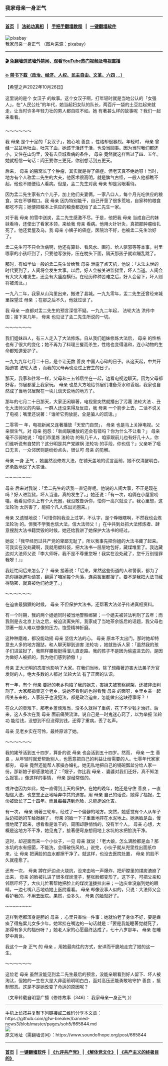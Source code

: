 ### 我家母亲一身正气
------------------------

#### [首页](https://github.com/gfw-breaker/banned-news3/blob/master/README.md) &nbsp;&nbsp;|&nbsp;&nbsp; [法轮功真相](https://github.com/begood0513/basic/blob/master/README.md)  &nbsp;&nbsp;|&nbsp;&nbsp; [手把手翻墙教程](https://github.com/gfw-breaker/guides/wiki)  &nbsp;&nbsp;|&nbsp;&nbsp; [一键翻墙软件](https://github.com/gfw-breaker/nogfw/blob/master/README.md)  



<div><img alt="pixabay" src="https://img.soundofhope.org/2022-10/mountains-1012363_1280-1666819194547.jpg"/>
<br/><figcaption class="caption">
 我家母亲一身正气 （图片来源：pixabay）
</figcaption></div><hr/>

#### [ 🎬  免翻墙浏览墙外禁闻、观看YouTube热门视频及电视直播](https://github.com/gfw-breaker/HelloWorld)

#### [ 💥  禁书下载（政治、经济、人权、民主自由、文革、六四 ...）](https://github.com/gfw-breaker/books/blob/master/README.md)

<div><div class="Content__Wrapper sc-1bvya0-0 elmmKw">
 <div id="post_place_1">
 </div>
 <p class="meta-top">
  <span class="meta">
   【希望之声2022年10月26日】
  </span>
 </p>
 <p style="margin-top:16px;margin-bottom:24px">
  <w:sdt id="1903410974" sdttag="goog_rdk_5">
   这里说的是个
  </w:sdt>
  <w:sdt id="1903410975" sdttag="goog_rdk_6">
   女汉子
  </w:sdt>
  <w:sdt id="1903410976" sdttag="goog_rdk_7">
   的故事。这个女汉子啊，打年轻时就是当地公认的「女强人」，在“人民公社”的年代，她当起妇女队的队长，两百斤一袋的土豆扛起来就走，让当时许多年轻力壮的男人都自叹不如。她
  </w:sdt>
  <w:sdt id="1903410977" sdttag="goog_rdk_8">
   有著甚么样的故事呢
  </w:sdt>
  <w:sdt id="1903410978" sdttag="goog_rdk_9">
   ？我们一起来看看。
  </w:sdt>
 </p>
 <p>
  ～～～～～～
  <w:sdt id="1903410980" sdttag="goog_rdk_11">
  </w:sdt>
 </p>
 <p>
  <w:sdt sdttag="goog_rdk_11">
   我
   <ok href="/term/2819">
    母亲
   </ok>
   是个十足的「女汉子」，她心地
   <ok href="/term/9760">
    善良
   </ok>
   ，性格却很暴烈。年轻时，
   <ok href="/term/2819">
    母亲
   </ok>
   曾经一盆盆地吐血，吐完了血，她该干活还干活，也没当回事。因为当时我们都还小，又住在山沟里，没有去县城看病的条件，
   <ok href="/term/2819">
    母亲
   </ok>
   竟然就这样熬过了四、五年。她就相信一句话：阎王要你三更死，你别想活到五更天。
  </w:sdt>
 </p>
 <p>
  <w:sdt id="1903410981" sdttag="goog_rdk_12">
   后来，
   <ok href="/term/2819">
    母亲
   </ok>
   的腋窝长了个肿瘤，其实就是得了癌症。但老天真不绝她呀！当时，地方有个人称孟二先生的大夫，他医术很高明，就是脾气古怪，一般人他都瞧不起，他也不随便给人看病。但是，孟二先生对我
   <ok href="/term/2819">
    母亲
   </ok>
   却是另眼看待。
  </w:sdt>
 </p>
 <p>
  <w:sdt id="1903410982" sdttag="goog_rdk_13">
   因为孟二先生家有六个儿子，加上他们夫妻俩，一家八口人，每个月光吃供应的粮食，实在不够糊口。我
   <ok href="/term/2819">
    母亲
   </ok>
   因为特别能干，自己开垦了很多荒地，自家种的粮食都吃不完；她便把粮本上供应的粮食都送给了孟二先生一家。
  </w:sdt>
 </p>
 <p>
  <w:sdt id="1903410983" sdttag="goog_rdk_14">
   对于我
   <ok href="/term/2819">
    母亲
   </ok>
   的雪中送炭，孟二先生感激不尽。于是，他把我
   <ok href="/term/2819">
    母亲
   </ok>
   当成自己的妹妹看待，还使出了看家本领，来给我
   <ok href="/term/2819">
    母亲
   </ok>
   看病。他用火针针灸，真把那肿瘤给扎死了。他还爱屋及乌，我
   <ok href="/term/2819">
    母亲
   </ok>
   小姨子的癌症，医院治不好，也被孟二先生治好了。
  </w:sdt>
 </p>
 <p>
  <w:sdt id="1903410984" sdttag="goog_rdk_15">
   孟二先生可不只会治病啊，他还有算卦、看风水、画符、给人驱邪等等本事。村里哪家的小孩吓到了，只要他写张符，压在枕头下面，隔天那孩子就欢蹦乱跳了。
  </w:sdt>
 </p>
 <p>
  <w:sdt id="1903410985" sdttag="goog_rdk_16">
   那时，有如半仙一般的孟二先生曾给我
   <ok href="/term/2819">
    母亲
   </ok>
   泄露了点天机，他说：「末法末世的时代要到了，人间将会发生大事。以后，好人会被关进监狱里，坏人当道。人间会有大灾大难发生，还会有大瘟疫横行。在经历种种苦难之后，好人会留下，坏人则将被淘汰。」
  </w:sdt>
 </p>
 <p>
  一九八二年，我家从山沟里出来，搬进了县城。一九九零年，孟二先生还曾经来城里探望过
  <ok href="/term/2819">
   母亲
  </ok>
  ；在那之后不久，他就过世了。
  <w:sdtpr>
  </w:sdtpr>
 </p>
 <p>
  我
  <ok href="/term/2819">
   母亲
  </ok>
  一直都对孟二先生的预言深信不疑。一九九二年起，
  <ok href="/term/8055">
   法轮大法
  </ok>
  洪传中国；接下来几年，
  <ok href="/term/2819">
   母亲
  </ok>
  也见证了孟二先生所说的一切。
 </p>
 <p>
  ～～～～～～
 </p>
 <p>
  <w:sdt id="1903410987" sdttag="goog_rdk_18">
   我们姐妹四人，有三人走入了大法修炼。自从我们姐妹修炼大法后，
   <ok href="/term/2819">
    母亲
   </ok>
   的性格也有了很大的变化；她不再为了料理三餐而杀生，性格也变得温和，连小动物的生命都知道爱护了。
  </w:sdt>
 </p>
 <p>
  <w:sdt id="1903410988" sdttag="goog_rdk_19">
   一九九九年七月二十日，是个让无数
   <ok href="/term/9760">
    善良
   </ok>
   中国人心碎的日子。从这天起，中共开始迫害
   <ok href="/term/8055">
    法轮大法
   </ok>
   ，而我的父母再也没过上安生的日子。
  </w:sdt>
 </p>
 <p>
  <w:sdt id="1903410989" sdttag="goog_rdk_20">
   那天，我家和往常一样，父母和三五邻居坐在一起，边看电视边聊天。因为父母都好客，邻居都爱上我家玩。
   <ok href="/term/2819">
    母亲
   </ok>
   也总大方地给邻居们准备茶水和香烟，我家也自然成了当地邻居聚在一块儿谈天说地的地方了。
  </w:sdt>
 </p>
 <p>
  <w:sdt id="1903410990" sdttag="goog_rdk_21">
   那年的七月二十日那天，大家正闲聊著，电视里突然就播出了污蔑
   <ok href="/term/8055">
    法轮大法
   </ok>
   、丑化大法师父的内容。一群人还没来得及反应，我
   <ok href="/term/2819">
    母亲
   </ok>
   一个箭步上去，二话不说关了电视；嘴里还说著：「谁听它狗放屁，全是骗人的谎话。」
  </w:sdt>
 </p>
 <p>
  二零零一
  <w:sdt id="1903410991" sdttag="goog_rdk_22">
   年，电视新闻又连著播放「天安门自焚」，
   <ok href="/term/2819">
    母亲
   </ok>
   也是马上关掉电视。父亲很生气，对
   <ok href="/term/2819">
    母亲
   </ok>
   抱怨：「新闻联播放的还会有错吗？你为什么不让看？」
   <ok href="/term/2819">
    母亲
   </ok>
   毫不示弱地说：「咱们市里炼
   <ok href="/term/968">
    法轮功
   </ok>
   的有几千人，咱家跟前儿也有好几十人，你们谁听说有自焚的？这分明是共产党嫁祸
   <ok href="/term/968">
    法轮功
   </ok>
   的手段，你也信？」父亲听了哑口无言，一众邻居则是纷纷点头，很认可
   <ok href="/term/2819">
    母亲
   </ok>
   的见解。
  </w:sdt>
 </p>
 <p>
  <w:sdt id="1903410992" sdttag="goog_rdk_23">
   <ok href="/term/2819">
    母亲
   </ok>
   一身
   <ok href="/term/118400">
    正气
   </ok>
   ，她虽然没修炼大法，在铺天盖地的谎言面前，她不仅清醒明白，还勇敢地说了大实话。
  </w:sdt>
 </p>
 <p>
  ～～～～～～
 </p>
 <p>
  <w:sdt id="1903410993" sdttag="goog_rdk_24">
   <ok href="/term/2819">
    母亲
   </ok>
   后来对我说：「孟二先生的话我一直记得呢。他说的人间大事，不正是现在吗？好人进监狱，坏人当道，真的发生了。」她还说：「有一次，咱俩在小屋里唠嗑，我看见你头上有个大光圈，我没敢告诉你，怕你一高兴就没了。我心里想，这
   <ok href="/term/968">
    法轮功
   </ok>
   太厉害了，能把个凡人炼出光圈来。」
  </w:sdt>
 </p>
 <p>
  <w:sdt id="1903410994" sdttag="goog_rdk_25">
   <ok href="/term/2819">
    母亲
   </ok>
   又遗憾地说：「可惜你妈我没上过学，不认字，是个睁眼瞎啊，不然我也会炼
   <ok href="/term/968">
    法轮功
   </ok>
   的。但我不学我也信大法，信大法师父！」在中共到处抓大法修炼者、肆意搜刮大法书籍焚毁的时候，她还给我讲了她保护大法书的经过。
  </w:sdt>
 </p>
 <p>
  <w:sdt id="1903410995" sdttag="goog_rdk_26">
   她说：「我早经历过共产党的卑鄙无耻了，所以我事先把你姐的大法书藏了起来。可我实在没处藏啊，我就用塑料袋，把大法书一层层地包好，藏煤堆里了。我边藏边对大法师父说『李大师呀，我不是不尊重您呀！我实在没处藏了，您千万别怪罪我呀！』」
  </w:sdt>
 </p>
 <p>
  <w:sdt id="1903410996" sdttag="goog_rdk_27">
   我赶忙问后来怎么了？
   <ok href="/term/2819">
    母亲
   </ok>
   接著说：「后来，果然这些街道的人和警察，都为了抓你姐姐邀功请赏，翻遍了咱家每个角落，连菜窖里都搜了。要不是我把大法书藏得隐密，就真被他们抢走了。」
  </w:sdt>
 </p>
 <p>
  ～～～～～～
 </p>
 <p>
  <w:sdt id="1903410997" sdttag="goog_rdk_28">
   在迫害最猖獗的时候，
   <ok href="/term/2819">
    母亲
   </ok>
   不但保护大法书，还帮著大法弟子传递真相资料。
  </w:sdt>
 </p>
 <p>
  <w:sdt id="1903410998" sdttag="goog_rdk_29">
   有一个时期，我的两个姐姐同时被当地警察绑架；一个姐夫被非法判刑了五年；而我则是去北京上访之后，被迫流离失所。我家成了当地茶余饭后的话题，我父母也顶著一般人难以想像的压力，饱受精神折磨。
  </w:sdt>
 </p>
 <p>
  <w:sdt id="1903410999" sdttag="goog_rdk_30">
   这种种磨难，都没能动摇
   <ok href="/term/2819">
    母亲
   </ok>
   坚信大法的心。
   <ok href="/term/2819">
    母亲
   </ok>
   原本不太出门，那时她却特意去人多的地方蹓跶，和人聊天聊到迫害
   <ok href="/term/968">
    法轮功
   </ok>
   ，她就告诉人家：「虽然我的孩子们进监狱了，我照样腰板挺得溜儿直走路。我的孩子不是因为偷盗进去的，是因为做好人被抓的，我为他们感到骄傲！」
  </w:sdt>
 </p>
 <p>
  <w:sdt id="1903411000" sdttag="goog_rdk_31">
   <ok href="/term/2819">
    母亲
   </ok>
   正大光明的态度也影响了大家。在我们当地，除了想藉著迫害大法弟子升官发财的人，绝大多数的人都对
   <ok href="/term/8055">
    法轮大法
   </ok>
   有了正面的认识。
  </w:sdt>
 </p>
 <p>
  <w:sdt id="1903411001" sdttag="goog_rdk_32">
   有一年，有个
   <ok href="/term/2819">
    母亲
   </ok>
   要好的老乡构陷了我的姐夫，害姐夫被警察绑架，还被非法判刑了。大家都指责这个老乡，说她不看别的也得看我
   <ok href="/term/2819">
    母亲
   </ok>
   的面呀，乡里乡亲一起闯关东来的，人家孩子也没犯法，都是政治迫害，怎能做出这缺德事呀？！
  </w:sdt>
 </p>
 <p>
  <w:sdt id="1903411002" sdttag="goog_rdk_33">
   在众人的责难下，那老乡羞愧难当，没多久就得了重病，花了不少钱才治好。后来，这人多次在我
   <ok href="/term/2819">
    母亲
   </ok>
   面前痛哭流涕，说自己是一时鬼迷心窍了，以为举报
   <ok href="/term/968">
    法轮功
   </ok>
   能给钱，没想到不但没得到钱，还得了重病，丢了名声。
  </w:sdt>
 </p>
 <p>
  <w:sdt id="1903411003" sdttag="goog_rdk_34">
   <ok href="/term/2819">
    母亲
   </ok>
   见老乡实在可怜，最终原谅了她。
  </w:sdt>
 </p>
 <p>
  ～～～～～～
 </p>
 <p>
  我的姥爷活到五十四岁，算卦的说
  <ok href="/term/2819">
   母亲
  </ok>
  也会活到五十四岁。然而，
  <ok href="/term/2819">
   母亲
  </ok>
  一生
  <ok href="/term/9760">
   善良
  </ok>
  ，从年轻时就爱帮助别人，也愿意把自己的利益让给需要的人。七零年代家家都穷，
  <ok href="/term/2819">
   母亲
  </ok>
  竟然还能帮人家操办婚礼，她无私地把自己的锅碗瓢盆分给人家一份。那新娘子都感激地说了：「嫂子，你比我
  <ok href="/term/2819">
   母亲
  </ok>
  、婆婆对我们还好，真不知怎么报答。」像这样的事情，
  <ok href="/term/2819">
   母亲
  </ok>
  是经常做的。
  <w:sdtpr>
  </w:sdtpr>
 </p>
 <p>
  <w:sdt id="1903411005" sdttag="goog_rdk_36">
   或许也因为如此，她一直得到上天的保护。在她的晚年，她还是守住
   <ok href="/term/9760">
    善良
   </ok>
   ，一直相信大法，也堂堂正正地唾弃中共的迫害。用
   <ok href="/term/2819">
    母亲
   </ok>
   自己的话说，她得了福报，生命被延长了二十四年。而且每每遇到危险，总能逢凶化吉。
  </w:sdt>
 </p>
 <p>
  <w:sdt id="1903411006" sdttag="goog_rdk_37">
   有一次，
   <ok href="/term/2819">
    母亲
   </ok>
   骑著三轮车，经过了一个偏僻的地方。突然，她感觉有个人从车子后边把她的车给掀翻了，
   <ok href="/term/2819">
    母亲
   </ok>
   的脸一下子重重地摔在水泥地上。她满脸是血，慢慢地爬了起来，想看看是谁干的，周围却静悄悄的，没有半个人。
   <ok href="/term/2819">
    母亲
   </ok>
   心想，大概是这地方不干净，她见鬼了，接著便弯身想用地上水坑的水把脸洗干净。
  </w:sdt>
 </p>
 <p>
  <w:sdt id="1903411007" sdttag="goog_rdk_38">
   这时，却迎面而来一个小伙子，一见
   <ok href="/term/2819">
    母亲
   </ok>
   就说：「老大娘，怎么满脸都是血？那水坑的水有细菌，不能洗，会得破伤风的。」说完，小伙子就从兜里找出面纸巾来，让
   <ok href="/term/2819">
    母亲
   </ok>
   把满脸的血水都擦干净了。就这样，也没去医院处置，
   <ok href="/term/2819">
    母亲
   </ok>
   的脸不久就痊愈了。
  </w:sdt>
 </p>
 <p>
  <w:sdt id="1903411008" sdttag="goog_rdk_39">
   还有一次，
   <ok href="/term/2819">
    母亲
   </ok>
   蹲在炉边点火烧炕，没来由地一声爆炸，把炉膛里的煤炭渣崩了出来，
   <ok href="/term/2819">
    母亲
   </ok>
   的脸被扎进了很多煤炭渣子，整张脸都变形了。这下子，可把父亲和邻居吓坏了，大伙儿忙著帮她把脸上的煤炭渣拨拉出来；一边庆幸没崩到她的眼睛，一边七嘴八舌地劝她上医院看看。
   <ok href="/term/2819">
    母亲
   </ok>
   却像没事人似的，只说：大法师父会看护我的，不用去医院。果然，没多久，
   <ok href="/term/2819">
    母亲
   </ok>
   的脸就好了。
  </w:sdt>
 </p>
 <p>
  ～～～～～～
 </p>
 <p>
  <w:sdt id="1903411009" sdttag="goog_rdk_40">
   这样到老都浑身是胆的
   <ok href="/term/2819">
    母亲
   </ok>
   ，心里只害怕一件事：她就怕老了身体不好，要是瘫痪了得拖累儿女多少年。她常挂在嘴边的一句话就是：「要是我能睡著觉就死了，那得有多大的福份呀？」她老人家的心愿最终达成了，七十八岁那年，
   <ok href="/term/2819">
    母亲
   </ok>
   在睡梦中离世。
  </w:sdt>
 </p>
 <p>
  <w:sdt id="1903411010" sdttag="goog_rdk_41">
   我这个一身
   <ok href="/term/118400">
    正气
   </ok>
   的
   <ok href="/term/2819">
    母亲
   </ok>
   ，用她最向往的方式，安详而干脆地走完了她的这一生。
  </w:sdt>
 </p>
 <p>
  ～～～～～～
 </p>
 <p>
  <w:sdt id="1903411012" sdttag="goog_rdk_43">
   这位老
   <ok href="/term/2819">
    母亲
   </ok>
   虽然没能见到孟二先生最后的预言，没能亲眼看到好人留下、坏人被淘汰，但她的一生在大是大非面前明明白白，面对高压还能勇敢地守护
   <ok href="/term/9760">
    善良
   </ok>
   ，抵制邪恶。这是不是她改变了命运的原因呢？
  </w:sdt>
 </p>
 <p>
  <w:sdt id="1903411013" sdttag="goog_rdk_44">
   （文章转载自明慧广播《修炼故事（346）：
   <ok href="https://www.mhradio.org/showprogram/14830.html">
    我家母亲一身正气
   </ok>
   》）
  </w:sdt>
  <w:sdt id="1903411017" sdttag="goog_rdk_48" showingplchdr="t">
  </w:sdt>
 </p>
</div>
</div>
<hr/>
手机上长按并复制下列链接或二维码分享本文章：<br/>
https://github.com/gfw-breaker/banned-news3/blob/master/pages/soh5/665844.md <br/>
<a href='https://github.com/gfw-breaker/banned-news3/blob/master/pages/soh5/665844.md'><img src='https://github.com/gfw-breaker/banned-news3/blob/master/pages/soh5/665844.md.png'/></a> <br/>
原文地址（需翻墙访问）：https://www.soundofhope.org/post/665844


------------------------
#### [首页](https://github.com/gfw-breaker/banned-news3/blob/master/README.md) &nbsp;|&nbsp; [一键翻墙软件](https://github.com/gfw-breaker/nogfw/blob/master/README.md) &nbsp;| [《九评共产党》](https://github.com/gfw-breaker/9ping.md/blob/master/README.md#九评之一评共产党是什么) | [《解体党文化》](https://github.com/gfw-breaker/jtdwh.md/blob/master/README.md) | [《共产主义的终极目的》](https://github.com/gfw-breaker/gczydzjmd.md/blob/master/README.md)


<img src='http://gfw-breaker.win/banned-news3/pages/soh5/665844.md' width='0px' height='0px'/>